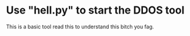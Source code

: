 # Use "hell.py" to start the DDOS tool
This is a basic tool
read this to understand this bitch you fag.
